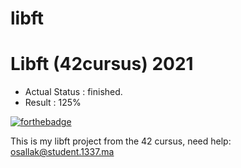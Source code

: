 # libft
# Libft (42cursus) 2021

- Actual Status : finished.
- Result        : 125%

[![forthebadge](https://forthebadge.com/images/badges/made-with-c.svg)](https://forthebadge.com)

This is my libft project from the 42 cursus,
need help:
osallak@student.1337.ma
